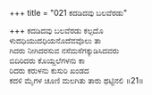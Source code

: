 +++
title = "021 ಕದಡಿದವು ಬಲವೆರಡು"

+++
ಕದಡಿದವು ಬಲವೆರಡು ಕಲ್ಪದೊ  
ಳುದಧಿಯುದಧಿಯನೊದೆವವೊಲು ತಾ  
ಗಿದರು ನೀಗಿದರಸುವ ನಸೆಮಸೆಗಕ್ಕುಡಿಸಿದವರು  
ಬಿದಿರಿದರು ಕೊಯ್ದಲೆಗಳನು ಕಾ  
ರಿದರು ಕರುಳನು ಕುಸುರಿ ಖಂಡದ  
ಕದಳಿ ಮೈಗಳ ಚೂಣಿ ಮಲಗಿತು ತಾರು ಥಟ್ಟಿನಲಿ   ॥21॥